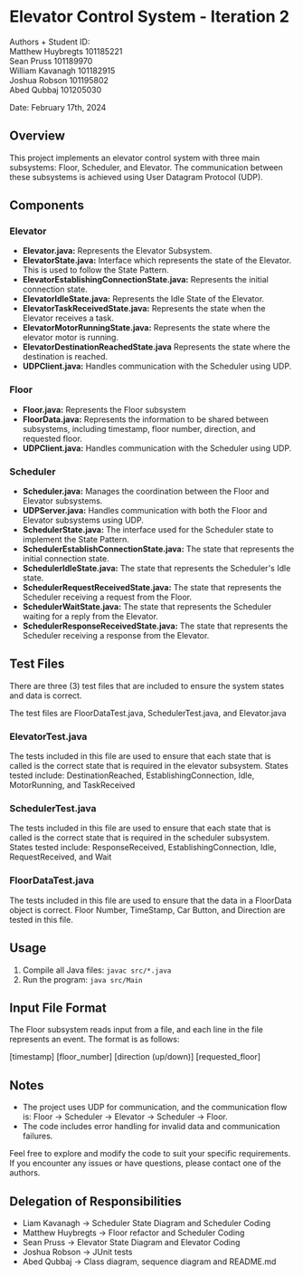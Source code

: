 # Elevator Control System - Iteration 2


Authors + Student ID:  
Matthew Huybregts 101185221  
Sean Pruss 101189970  
William Kavanagh 101182915  
Joshua Robson 101195802  
Abed Qubbaj  101205030

Date: February 17th, 2024

## Overview

This project implements an elevator control system with three main subsystems: Floor, Scheduler, and Elevator. The communication between these subsystems is achieved using User Datagram Protocol (UDP).

## Components

### Elevator

- **Elevator.java:** Represents the Elevator Subsystem.
- **ElevatorState.java:** Interface which represents the state of the Elevator. This is used to follow the State Pattern.
- **ElevatorEstablishingConnectionState.java:** Represents the initial connection state.
- **ElevatorIdleState.java:** Represents the Idle State of the Elevator.
- **ElevatorTaskReceivedState.java:** Represents the state when the Elevator receives a task.
- **ElevatorMotorRunningState.java:** Represents the state where the elevator motor is running.
- **ElevatorDestinationReachedState.java** Represents the state where the destination is reached.
- **UDPClient.java:** Handles communication with the Scheduler using UDP.
  
### Floor

- **Floor.java:** Represents the Floor subsystem
- **FloorData.java:** Represents the information to be shared between subsystems, including timestamp, floor number, direction, and requested floor.
- **UDPClient.java:** Handles communication with the Scheduler using UDP.

### Scheduler

- **Scheduler.java:** Manages the coordination between the Floor and Elevator subsystems.
- **UDPServer.java:** Handles communication with both the Floor and Elevator subsystems using UDP.
- **SchedulerState.java:** The interface used for the Scheduler state to implement the State Pattern.
- **SchedulerEstablishConnectionState.java:** The state that represents the initial connection state.
- **SchedulerIdleState.java:** The state that represents the Scheduler's Idle state.
- **SchedulerRequestReceivedState.java:** The state that represents the Scheduler receiving a request from the Floor.
- **SchedulerWaitState.java:** The state that represents the Scheduler waiting for a reply from the Elevator.
- **SchedulerResponseReceivedState.java:** The state that represents the Scheduler receiving a response from the Elevator.

## Test Files
There are three (3) test files that are included to ensure the system states and data is correct.

The test files are FloorDataTest.java, SchedulerTest.java, and Elevator.java

### ElevatorTest.java
The tests included in this file are used to ensure that each state that is called is the correct state that is required in the elevator subsystem. States tested include: DestinationReached, EstablishingConnection, Idle, MotorRunning, and TaskReceived
### SchedulerTest.java
The tests included in this file are used to ensure that each state that is called is the correct state that is required in the scheduler subsystem. States tested include: ResponseReceived, EstablishingConnection, Idle, RequestReceived, and Wait
### FloorDataTest.java
The tests included in this file are used to ensure that the data in a FloorData object is correct. Floor Number, TimeStamp, Car Button, and Direction are tested in this file.

## Usage

1. Compile all Java files: `javac src/*.java`
2. Run the program: `java src/Main`

## Input File Format

The Floor subsystem reads input from a file, and each line in the file represents an event. The format is as follows:

[timestamp] [floor_number] [direction (up/down)] [requested_floor]

## Notes

- The project uses UDP for communication, and the communication flow is: Floor -> Scheduler -> Elevator -> Scheduler -> Floor.
- The code includes error handling for invalid data and communication failures.

Feel free to explore and modify the code to suit your specific requirements. If you encounter any issues or have questions, please contact one of the authors.

## Delegation of Responsibilities

- Liam Kavanagh -> Scheduler State Diagram and Scheduler Coding
- Matthew Huybregts -> Floor refactor and Scheduler Coding
- Sean Pruss -> Elevator State Diagram and Elevator Coding
- Joshua Robson -> JUnit tests
- Abed Qubbaj -> Class diagram, sequence diagram and README.md
